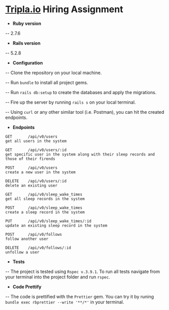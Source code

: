 # [Tripla.io](https://en.tripla.io/) Hiring Assignment

- **Ruby version**

-- 2.7.6

- **Rails version**

-- 5.2.8

- **Configuration**

-- Clone the repository on your local machine.

-- Run `bundle` to install all project gems.

-- Run `rails db:setup` to create the databases and apply the migrations.

-- Fire up the server by running `rails s` on your local terminal.

-- Using `curl` or any other similar tool (i.e. Postman), you can hit the created endpoints.

- **Endpoints**

```
GET       /api/v0/users
get all users in the system

GET       /api/v0/users/:id
get specific user in the system along with their sleep records and those of their firends

POST      /api/v0/users
create a new user in the system

DELETE    /api/v0/users/:id
delete an existing user
```

```
GET       /api/v0/sleep_wake_times
get all sleep records in the system

POST      /api/v0/sleep_wake_times
create a sleep record in the system

PUT       /api/v0/sleep_wake_times/:id
update an existing sleep record in the system
```

```
POST      /api/v0/follows
follow another user

DELETE    /api/v0/follows/:id
unfollow a user
```

- **Tests**

-- The project is tested using `Rspec v.3.9.1`. To run all tests navigate from your terminal into the project folder and run `rspec`.

- **Code Prettify**

-- The code is prettified with the `Prettier` gem. You can try it by runing `bundle exec rbprettier --write '**/*'` in your terminal.
